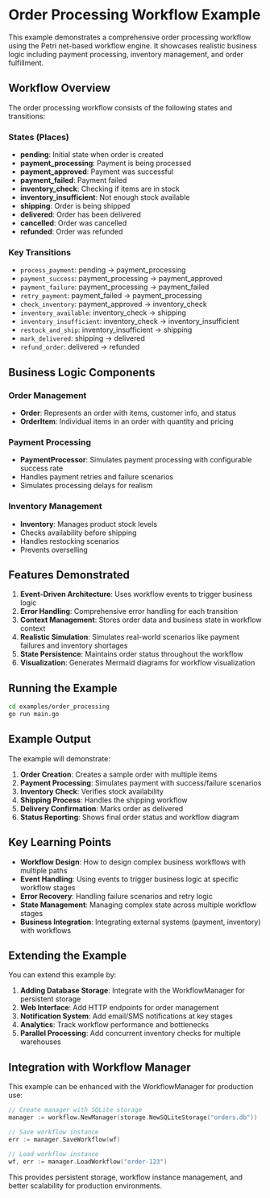 # Order Processing Workflow Example

This example demonstrates a comprehensive order processing workflow using the Petri net-based workflow engine. It showcases realistic business logic including payment processing, inventory management, and order fulfillment.

## Workflow Overview

The order processing workflow consists of the following states and transitions:

### States (Places)
- **pending**: Initial state when order is created
- **payment_processing**: Payment is being processed
- **payment_approved**: Payment was successful
- **payment_failed**: Payment failed
- **inventory_check**: Checking if items are in stock
- **inventory_insufficient**: Not enough stock available
- **shipping**: Order is being shipped
- **delivered**: Order has been delivered
- **cancelled**: Order was cancelled
- **refunded**: Order was refunded

### Key Transitions
- `process_payment`: pending → payment_processing
- `payment_success`: payment_processing → payment_approved
- `payment_failure`: payment_processing → payment_failed
- `retry_payment`: payment_failed → payment_processing
- `check_inventory`: payment_approved → inventory_check
- `inventory_available`: inventory_check → shipping
- `inventory_insufficient`: inventory_check → inventory_insufficient
- `restock_and_ship`: inventory_insufficient → shipping
- `mark_delivered`: shipping → delivered
- `refund_order`: delivered → refunded

## Business Logic Components

### Order Management
- **Order**: Represents an order with items, customer info, and status
- **OrderItem**: Individual items in an order with quantity and pricing

### Payment Processing
- **PaymentProcessor**: Simulates payment processing with configurable success rate
- Handles payment retries and failure scenarios
- Simulates processing delays for realism

### Inventory Management
- **Inventory**: Manages product stock levels
- Checks availability before shipping
- Handles restocking scenarios
- Prevents overselling

## Features Demonstrated

1. **Event-Driven Architecture**: Uses workflow events to trigger business logic
2. **Error Handling**: Comprehensive error handling for each transition
3. **Context Management**: Stores order data and business state in workflow context
4. **Realistic Simulation**: Simulates real-world scenarios like payment failures and inventory shortages
5. **State Persistence**: Maintains order status throughout the workflow
6. **Visualization**: Generates Mermaid diagrams for workflow visualization

## Running the Example

```bash
cd examples/order_processing
go run main.go
```

## Example Output

The example will demonstrate:

1. **Order Creation**: Creates a sample order with multiple items
2. **Payment Processing**: Simulates payment with success/failure scenarios
3. **Inventory Check**: Verifies stock availability
4. **Shipping Process**: Handles the shipping workflow
5. **Delivery Confirmation**: Marks order as delivered
6. **Status Reporting**: Shows final order status and workflow diagram

## Key Learning Points

- **Workflow Design**: How to design complex business workflows with multiple paths
- **Event Handling**: Using events to trigger business logic at specific workflow stages
- **Error Recovery**: Handling failure scenarios and retry logic
- **State Management**: Managing complex state across multiple workflow stages
- **Business Integration**: Integrating external systems (payment, inventory) with workflows

## Extending the Example

You can extend this example by:

1. **Adding Database Storage**: Integrate with the WorkflowManager for persistent storage
2. **Web Interface**: Add HTTP endpoints for order management
3. **Notification System**: Add email/SMS notifications at key stages
4. **Analytics**: Track workflow performance and bottlenecks
5. **Parallel Processing**: Add concurrent inventory checks for multiple warehouses

## Integration with Workflow Manager

This example can be enhanced with the WorkflowManager for production use:

```go
// Create manager with SQLite storage
manager := workflow.NewManager(storage.NewSQLiteStorage("orders.db"))

// Save workflow instance
err := manager.SaveWorkflow(wf)

// Load workflow instance
wf, err := manager.LoadWorkflow("order-123")
```

This provides persistent storage, workflow instance management, and better scalability for production environments. 
